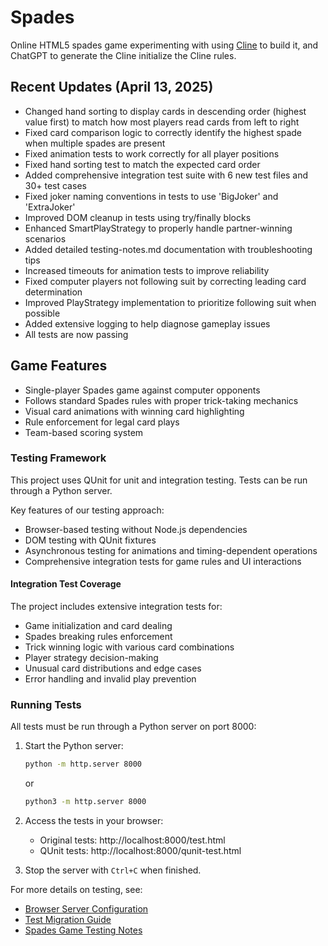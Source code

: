 # Spades
Online HTML5 spades game experimenting with using [Cline](https://cline.bot/) to build it, and ChatGPT to generate the Cline initialize the Cline rules.

## Recent Updates (April 13, 2025)
- Changed hand sorting to display cards in descending order (highest value first) to match how most players read cards from left to right
- Fixed card comparison logic to correctly identify the highest spade when multiple spades are present
- Fixed animation tests to work correctly for all player positions
- Fixed hand sorting test to match the expected card order
- Added comprehensive integration test suite with 6 new test files and 30+ test cases
- Fixed joker naming conventions in tests to use 'BigJoker' and 'ExtraJoker'
- Improved DOM cleanup in tests using try/finally blocks
- Enhanced SmartPlayStrategy to properly handle partner-winning scenarios
- Added detailed testing-notes.md documentation with troubleshooting tips
- Increased timeouts for animation tests to improve reliability
- Fixed computer players not following suit by correcting leading card determination
- Improved PlayStrategy implementation to prioritize following suit when possible
- Added extensive logging to help diagnose gameplay issues
- All tests are now passing

## Game Features
- Single-player Spades game against computer opponents
- Follows standard Spades rules with proper trick-taking mechanics
- Visual card animations with winning card highlighting
- Rule enforcement for legal card plays
- Team-based scoring system

### Testing Framework
This project uses QUnit for unit and integration testing. Tests can be run through a Python server.

Key features of our testing approach:
- Browser-based testing without Node.js dependencies
- DOM testing with QUnit fixtures
- Asynchronous testing for animations and timing-dependent operations
- Comprehensive integration tests for game rules and UI interactions

#### Integration Test Coverage
The project includes extensive integration tests for:
- Game initialization and card dealing
- Spades breaking rules enforcement
- Trick winning logic with various card combinations
- Player strategy decision-making
- Unusual card distributions and edge cases
- Error handling and invalid play prevention

### Running Tests

All tests must be run through a Python server on port 8000:

1. Start the Python server:
   ```bash
   python -m http.server 8000
   ```
   or
   ```bash
   python3 -m http.server 8000
   ```

2. Access the tests in your browser:
   - Original tests: http://localhost:8000/test.html
   - QUnit tests: http://localhost:8000/qunit-test.html

3. Stop the server with `Ctrl+C` when finished.

For more details on testing, see:
- [Browser Server Configuration](docs/browserServerConfig.md)
- [Test Migration Guide](docs/test-migration-guide.md)
- [Spades Game Testing Notes](docs/testing-notes.md)
